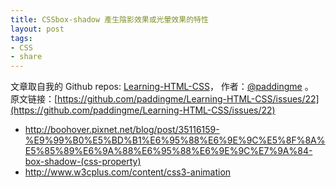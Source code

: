 ```yaml
---
title: CSSbox-shadow 產生陰影效果或光暈效果的特性
layout: post
tags:
- CSS
- share
---
```



 文章取自我的 Github  repos: [Learning-HTML-CSS](https://github.com/paddingme/Learning-HTML-CSS)， 作者：[@paddingme](http://padding.me/about.html) 。  
原文链接：[https://github.com/paddingme/Learning-HTML-CSS/issues/22](https://github.com/paddingme/Learning-HTML-CSS/issues/22)

- http://boohover.pixnet.net/blog/post/35116159-%E9%99%B0%E5%BD%B1%E6%95%88%E6%9E%9C%E5%8F%8A%E5%85%89%E6%9A%88%E6%95%88%E6%9E%9C%E7%9A%84-box-shadow-(css-property)
-  http://www.w3cplus.com/content/css3-animation